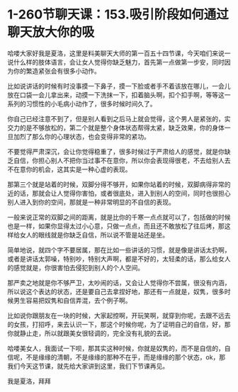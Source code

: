 # 1-260节聊天课：153.吸引阶段如何通过聊天放大你的吸

哈喽大家好我是夏洛，这里是料美聊天大师的第一百五十四节课，今天咱们来说一说什么样的肢体语言，会让女人觉得你缺乏魅力，首先第一点做第一步安，同时因为你的繁造紧张会有很多小动作。

比如说讲话的时候有时没事摸一下鼻子，摸一下脸或者手不着该放在哪儿，一会儿放在口袋一会儿拿出来，动摸一下洗抹一下，扣着脑头啊，扣个扣手啊，等等这一系列的习惯性的小毛病小动作了，很多时候时间久了。

你自己已经注意不到了，但是别人看到之后马上就会觉得，这个男人是紧张的，实交力的是不够放松的，第二个就是整个身体状态帮得太紧，缺乏效果，你的身体一旦加烈了那么你的心理状态，也会变得非常的紧功。

不要觉得严肃深沉，会让你觉得稳重了，很多时候过于严肃给人的感觉，就是你缺乏自信，你担心别人不把你当过事不在意你，所以你会表现得很老，不去给别人去不在意你的机会，这其实是一种心虚的表现。

那第三个就是站着的时候，双脚分得不够开，如果你站着的时候，双脚病得非常的近的话，那就会让人觉得你害怕，或者很底处，进入到别人的空间，同时也很担心别人进入到你的空间，那就是一种非常明显的不自信的表现。

一般来说正常的双脚之间的距离，就是比你的千寒一点点就可以了，包括做的时候也是一样，如果你显得太过小心意，只做一点点，而且还不敢放松了往后烤，那这样给女人的眼线就是你缺乏自信，所以说不管是站还是坐。

简单地说，就四个字不要居属，那在比如一些讲话的习惯，就是像是讲话太扔啊，或者是讲话太郭噪，特别吵，特别大声啊，都是不好的，太轻柔的话，那么给女人的感觉就是，你很害怕去侵犯到别人的个人空间。

那严卖之地就是你不够严卫，太吵闹的话，又会让人觉得你不尝属，很没有内涵，所以说这个表达的状态，还是要自己去拿捏好地，那还有一点就是，奴隽，很多时候男生容易把奴隽和自信弄混，去个例子啊。

比如说你跟朋友在一块的时候，大家起控啊，开玩笑啊，就穿到你呢，去跟不远去的女孩，打招呼，来去认识一下，那这个时候你呢，为了证明自己的自信，好，那你就静止走，所以就跟美女很轻调的，完全没有礼貌的去说。

哈喽美女人，我面试一下呗，那其实这种时候，你就是奴隽的，而不是自信的，自信呢，不是缘缘的清朝，不是缘缘的那种不在乎，而是缘缘的那个状态，ok，那我们今天这节课，就先给大家讲到这里，我们下节课再见。

我是夏洛，拜拜